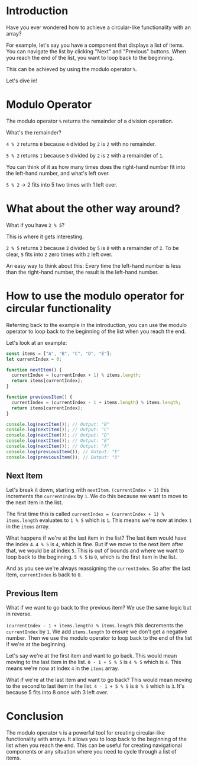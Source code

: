 # Introduction

Have you ever wondered how to achieve a circular-like functionality with an array?

For example, let's say you have a component that displays a list of items. You can navigate the list by clicking "Next" and "Previous" buttons. When you reach the end of the list, you want to loop back to the beginning.

This can be achieved by using the modulo operator `%`.

Let's dive in!

# Modulo Operator

The modulo operator `%` returns the remainder of a division operation.

What's the remainder?

`4 % 2` returns `0` because `4` divided by `2` is `2` with no remainder.

`5 % 2` returns `1` because `5` divided by `2` is `2` with a remainder of `1`.

You can think of it as how many times does the right-hand number fit into the left-hand number, and what's left over.

`5 % 2` -> 2 fits into 5 two times with 1 left over.

# What about the other way around?

What if you have `2 % 5`?

This is where it gets interesting.

`2 % 5` returns `2` because `2` divided by `5` is `0` with a remainder of `2`. To be clear, `5` fits into `2` zero times with `2` left over.

An easy way to think about this: Every time the left-hand number is less than the right-hand number, the result is the left-hand number.

# How to use the modulo operator for circular functionality

Referring back to the example in the introduction, you can use the modulo operator to loop back to the beginning of the list when you reach the end.

Let's look at an example:

```jsx
const items = ["A", "B", "C", "D", "E"];
let currentIndex = 0;

function nextItem() {
  currentIndex = (currentIndex + 1) % items.length;
  return items[currentIndex];
}

function previousItem() {
  currentIndex = (currentIndex - 1 + items.length) % items.length;
  return items[currentIndex];
}

console.log(nextItem()); // Output: "B"
console.log(nextItem()); // Output: "C"
console.log(nextItem()); // Output: "D"
console.log(nextItem()); // Output: "E"
console.log(nextItem()); // Output: "A"
console.log(previousItem()); // Output: "E"
console.log(previousItem()); // Output: "D"
```

## Next Item

Let's break it down, starting with `nextItem`. `(currentIndex + 1)` this increments the `currentIndex` by `1`. We do this because we want to move to the next item in the list.

The first time this is called `currentIndex = (currentIndex + 1) % items.length` evaluates to `1 % 5` which is `1`. This means we're now at index `1` in the `items` array.

What happens if we're at the last item in the list? The last item would have the index `4`. `4 % 5` is `4`, which is fine. But if we move to the next item after that, we would be at index `5`. This is out of bounds and where we want to loop back to the beginning. `5 % 5` is `0`, which is the first item in the list.

And as you see we're always reassigning the `currentIndex`. So after the last item, `currentIndex` is back to `0`.

## Previous Item

What if we want to go back to the previous item? We use the same logic but in reverse.

`(currentIndex - 1 + items.length) % items.length` this decrements the `currentIndex` by `1`. We add `items.length` to ensure we don't get a negative number. Then we use the modulo operator to loop back to the end of the list if we're at the beginning.

Let's say we're at the first item and want to go back. This would mean moving to the last item in the list. `0 - 1 + 5 % 5` is `4 % 5` which is `4`. This means we're now at index `4` in the `items` array.

What if we're at the last item and want to go back? This would mean moving to the second to last item in the list. `4 - 1 + 5 % 5` is `8 % 5` which is `3`. It's because 5 fits into 8 once with 3 left over.

# Conclusion

The modulo operator `%` is a powerful tool for creating circular-like functionality with arrays. It allows you to loop back to the beginning of the list when you reach the end. This can be useful for creating navigational components or any situation where you need to cycle through a list of items.
